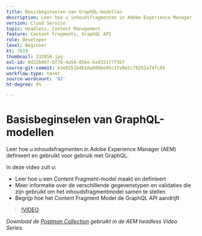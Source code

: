 ```yaml
---
title: Basisbeginselen van GraphQL-modellen
description: Leer hoe u inhoudsfragmenten in Adobe Experience Manager (AEM) definieert en gebruikt voor gebruik met GraphQL.
version: Cloud Service
topic: Headless, Content Management
feature: Content Fragments, GraphQL API
role: Developer
level: Beginner
kt: 7619
thumbnail: 332858.jpg
exl-id: 0d22b06f-bf78-4a54-85be-6a932177f36f
source-git-commit: b3e9251bdb18a008be95c1fa9e5c79252a74fc98
workflow-type: tm+mt
source-wordcount: '92'
ht-degree: 0%

---
```


# Basisbeginselen van GraphQL-modellen

Leer hoe u inhoudsfragmenten in Adobe Experience Manager (AEM) definieert en gebruikt voor gebruik met GraphQL.

In deze video zult u:

+ Leer hoe u een Content Fragment-model maakt en definieert
+ Meer informatie over de verschillende gegevenstypen en validaties die zijn gebruikt om het inhoudsfragmentmodel samen te stellen
+ Begrijp hoe het Content Fragment Model de GraphQL API aandrijft

>[!VIDEO](https://video.tv.adobe.com/v/332858?quality=12&learn=on)

_Download de [Postman Collection](./assets/aem-headless-video-series.postman_collection.json) gebruikt in de AEM headless Video Series._
